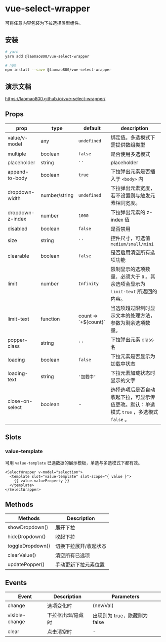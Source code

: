 # vue-select-wrapper

可将任意内容包装为下拉选择类型组件。

## 安装

```bash
# yarn
yarn add @laomao800/vue-select-wrapper

# npm
npm install --save @laomao800/vue-select-wrapper
```

## 演示文档

<https://laomao800.github.io/vue-select-wrapper/>

## Props

| prop             | type          | default                | description                                                                             |
| ---------------- | ------------- | ---------------------- | --------------------------------------------------------------------------------------- |
| value/v-model    | any           | `undefined`            | 绑定值。多选模式下需提供数组类型                                                        |
| multiple         | boolean       | `false`                | 是否使用多选模式                                                                        |
| placeholder      | string        | `''`                   | placeholder                                                                             |
| append-to-body   | boolean       | `true`                 | 下拉弹出元素是否插入于 `<body>` 内                                                      |
| dropdown-width   | number/string | `undefined`            | 下拉弹出元素宽度，若不设置则与触发元素相同宽度。                                        |
| dropdown-z-index | number        | `1000`                 | 下拉弹出元素的 z-index 值                                                               |
| disabled         | boolean       | `false`                | 是否禁用                                                                                |
| size             | string        | `''`                   | 控件尺寸，可选值 `medium/small/mini`                                                    |
| clearable        | boolean       | `false`                | 是否启用清空所有选项功能                                                                |
| limit            | number        | `Infinity`             | 限制显示的选项数量，必须大于 `0` 。其余选项会显示为 `limit-text` 所返回的内容。         |
| limit-text       | function      | count => \`+${count}\` | 当选项超过限制时显示文本的处理方法，参数为剩余选项数量。                                |
| popper-class     | string        | `''`                   | 下拉弹出元素 class 名                                                                   |
| loading          | boolean       | `false`                | 下拉元素是否显示为加载中状态                                                            |
| loading-text     | string        | `'加载中'`             | 下拉元素加载状态时显示的文字                                                            |
| close-on-select  | boolean       | -                      | 选择选项后是否自动收起下拉，可显示传值更改。默认：单选模式 `true` ，多选模式 `false` 。 |

## Slots

### value-template

可用 `value-template` 已选数据的展示模板，单选与多选模式下都有效。

```vue
<SelectWrapper v-model="selection">
  <template slot="value-template" slot-scope="{ value }">
    {{ value.valueProperty }}
  </template>
</SelectWrapper>
```

## Methods

| Methods          | Description           |
| ---------------- | --------------------- |
| showDropdown()   | 展开下拉              |
| hideDropdown()   | 收起下拉              |
| toggleDropdown() | 切换下拉展开/收起状态 |
| clearValue()     | 清空所有已选项        |
| updatePopper()   | 手动更新下拉元素位置  |

## Events

| Event          | Description       | Parameters                    |
| -------------- | ----------------- | ----------------------------- |
| change         | 选项变化时        | (newVal)                      |
| visible-change | 下拉框出现/隐藏时 | 出现则为 true，隐藏则为 false |
| clear          | 点击清空时        | -                             |
